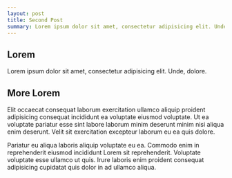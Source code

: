 ```yaml
---
layout: post
title: Second Post
summary: Lorem ipsum dolor sit amet, consectetur adipisicing elit. Unde, dolore.
---
```


## Lorem
Lorem ipsum dolor sit amet, consectetur adipisicing elit. Unde, dolore.

## More Lorem
Elit occaecat consequat laborum exercitation ullamco aliquip proident adipisicing consequat incididunt ea voluptate eiusmod voluptate. Ut ea voluptate pariatur esse sint labore laborum minim deserunt minim nisi aliqua enim deserunt. Velit sit exercitation excepteur laborum eu ea quis dolore.

Pariatur eu aliqua laboris aliquip voluptate eu ea. Commodo enim in reprehenderit eiusmod incididunt Lorem sit reprehenderit. Voluptate voluptate esse ullamco ut quis. Irure laboris enim proident consequat adipisicing cupidatat quis dolor in ad ullamco aliqua.
